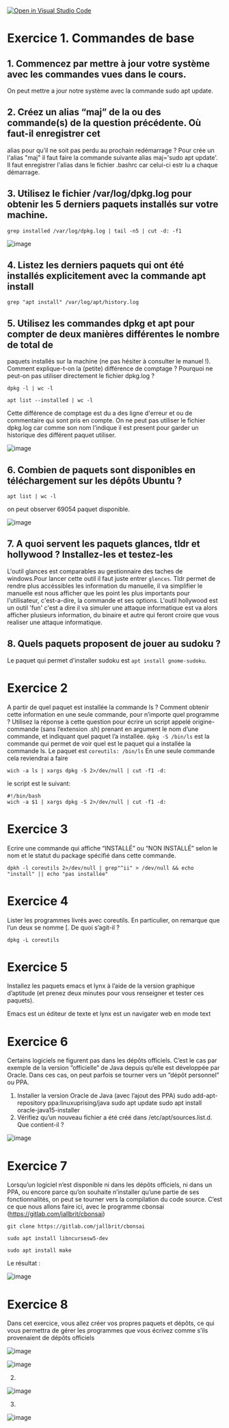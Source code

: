 [![Open in Visual Studio Code](https://classroom.github.com/assets/open-in-vscode-c66648af7eb3fe8bc4f294546bfd86ef473780cde1dea487d3c4ff354943c9ae.svg)](https://classroom.github.com/online_ide?assignment_repo_id=8562805&assignment_repo_type=AssignmentRepo)

# Exercice 1. Commandes de base

## 1. Commencez par mettre à jour votre système avec les commandes vues dans le cours.
On peut mettre a jour notre système avec la commande sudo apt update.
## 2. Créez un alias “maj” de la ou des commande(s) de la question précédente. Où faut-il enregistrer cet
alias pour qu’il ne soit pas perdu au prochain redémarrage ?
Pour crée un l'alias "maj" il faut faire la commande suivante alias maj='sudo apt update'. Il faut enregistrer l'alias dans le fichier .bashrc car celui-ci estr lu a chaque démarrage.
## 3. Utilisez le fichier /var/log/dpkg.log pour obtenir les 5 derniers paquets installés sur votre machine.
```
grep installed /var/log/dpkg.log | tail -n5 | cut -d: -f1
```
![image](https://user-images.githubusercontent.com/77662970/194319416-68c55fd1-a7d0-4016-b6cb-7314c65506dc.png)

## 4. Listez les derniers paquets qui ont été installés explicitement avec la commande apt install
```
grep "apt install" /var/log/apt/history.log
```
## 5. Utilisez les commandes dpkg et apt pour compter de deux manières différentes le nombre de total de
paquets installés sur la machine (ne pas hésiter à consulter le manuel !). Comment explique-t-on la
(petite) différence de comptage ? Pourquoi ne peut-on pas utiliser directement le fichier dpkg.log ?

```
dpkg -l | wc -l
``` 
```
apt list --installed | wc -l
```
Cette différence de comptage est du a des ligne d'erreur et ou de commentaire qui sont pris en compte.
On ne peut pas utiliser le fichier dpkg.log car comme son nom l'indique il est present pour garder un historique des différent paquet utiliser.

![image](https://user-images.githubusercontent.com/77662970/194320614-4f22978b-8304-4562-9dbd-960f3e2e15c0.png)


## 6. Combien de paquets sont disponibles en téléchargement sur les dépôts Ubuntu ?
```
apt list | wc -l
```
on peut observer 69054 paquet disponible.

![image](https://user-images.githubusercontent.com/77662970/194320763-66054f1e-bf8e-4f78-abb1-d0813e4bfee7.png)

## 7. A quoi servent les paquets glances, tldr et hollywood ? Installez-les et testez-les
L'outil glances est comparables au gestionnaire des taches de windows.Pour lancer cette outil il faut juste entrer ```glences```. Tldr permet de rendre plus accéssibles les information du manuelle, il va simplifier le manuelle est nous afficher que les point les plus importants pour l'utilisateur, c'est-a-dire, la commande et ses options.
L'outil hollywood est un outil 'fun' c'est a dire il va simuler une attaque informatique est va alors afficher plusieurs information, du binaire et autre qui feront croire que vous realiser une attaque informatique.
## 8. Quels paquets proposent de jouer au sudoku ?
Le paquet qui permet d'installer sudoku est ```apt install gnome-sudoku```.

# Exercice 2
A partir de quel paquet est installée la commande ls ? Comment obtenir cette information en une
seule commande, pour n’importe quel programme ? Utilisez la réponse à cette question pour écrire un
script appelé origine-commande (sans l’extension .sh) prenant en argument le nom d’une commande, et
indiquant quel paquet l’a installée.
```dpkg -S /bin/ls``` 
est la commande qui permet de voir quel est le paquet qui a installée la commande ls. Le paquet est ```coreutils: /bin/ls```
En une seule commande cela reviendrai a faire 
```
wich -a ls | xargs dpkg -S 2>/dev/null | cut -f1 -d:
```
le script est le suivant:

```
#!/bin/bash
wich -a $1 | xargs dpkg -S 2>/dev/null | cut -f1 -d:
```


# Exercice 3
Ecrire une commande qui affiche “INSTALLÉ” ou “NON INSTALLÉ” selon le nom et le statut du package
spécifié dans cette commande.
```
dpkh -l coreutils 2>/dev/null | grep"^ii" > /dev/null && echo "install" || echo "pas installée"
```
# Exercice 4
Lister les programmes livrés avec coreutils. En particulier, on remarque que l’un deux se nomme [. De
quoi s’agit-il ?

```
dpkg -L coreutils
```

# Exercice 5
Installez les paquets emacs et lynx à l’aide de la version graphique d’aptitude (et prenez deux minutes
pour vous renseigner et tester ces paquets).

Emacs est un éditeur de texte et lynx est un navigater web en mode text

# Exercice 6

Certains logiciels ne figurent pas dans les dépôts officiels. C’est le cas par exemple de la version ”officielle”
de Java depuis qu’elle est développée par Oracle. Dans ces cas, on peut parfois se tourner vers un ”dépôt
personnel” ou PPA.
1. Installer la version Oracle de Java (avec l’ajout des PPA)
sudo add-apt-repository ppa:linuxuprising/java
sudo apt update
sudo apt install oracle-java15-installer
2. Vérifiez qu’un nouveau fichier a été créé dans /etc/apt/sources.list.d. Que contient-il ?

![image](https://user-images.githubusercontent.com/77662970/194323636-90dd102a-9c85-4f78-9c60-8c3bce927c89.png)

# Exercice 7
Lorsqu’un logiciel n’est disponible ni dans les dépôts officiels, ni dans un PPA, ou encore parce qu’on
souhaite n’installer qu’une partie de ses fonctionnalités, on peut se tourner vers la compilation du code source.
C’est ce que nous allons faire ici, avec le programme cbonsai (https://gitlab.com/jallbrit/cbonsai)
```
git clone https://gitlab.com/jallbrit/cbonsai
```
```
sudo apt install libncursesw5-dev
```
```
sudo apt install make
```
Le résultat :

![image](https://user-images.githubusercontent.com/77662970/194325903-8d405d55-8519-4596-939b-f462e527533c.png)

# Exercice 8
Dans cet exercice, vous allez créer vos propres paquets et dépôts, ce qui vous permettra de gérer les
programmes que vous écrivez comme s’ils provenaient de dépôts officiels

![image](https://user-images.githubusercontent.com/77662970/194327065-a5ab09d7-9aa1-439d-b3e6-d2051f6758e0.png)

![image](https://user-images.githubusercontent.com/77662970/194326982-197e431b-2fb0-4e32-8255-a885108a8c1f.png)

2.

![image](https://user-images.githubusercontent.com/77662970/194327851-2b6129db-72d7-4dd1-b8f8-74abfc4705aa.png)

3.

![image](https://user-images.githubusercontent.com/77662970/194334321-bb2722ad-ceb1-440c-a353-a9ab3dc27f9e.png)



